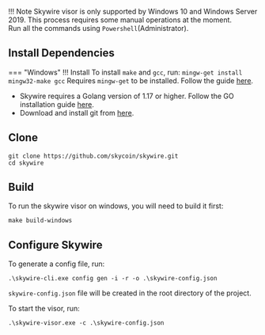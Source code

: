 !!! Note
    Skywire visor is only supported by Windows 10 and Windows Server 2019. This process requires some manual operations at the moment.  
    Run all the commands using `Powershell`(Administrator).

## Install Dependencies

=== "Windows"
    !!! Install 
        To install `make` and `gcc`, run:
        ```
        mingw-get install mingw32-make gcc
        ```
        Requires `mingw-get` to be installed. Follow the guide [here](http://www.codebind.com/cprogramming/install-mingw-windows-10-gcc/).
- Skywire requires a Golang version of 1.17 or higher. Follow the GO installation guide [here](https://golang.org/doc/install).  
- Download and install git from [here](https://git-scm.com/downloads).  

## Clone

```
git clone https://github.com/skycoin/skywire.git
cd skywire
```

## Build 
To run the skywire visor on windows, you will need to build it first:
```
make build-windows 
```

## Configure Skywire
To generate a config file, run:
```
.\skywire-cli.exe config gen -i -r -o .\skywire-config.json
```
`skywire-config.json` file will be created in the root directory of the project.

To start the visor, run:
```
.\skywire-visor.exe -c .\skywire-config.json
``` 